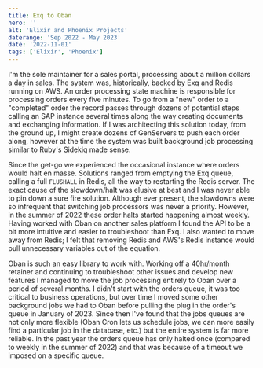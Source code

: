 ```yaml
---
title: Exq to Oban
hero: ''
alt: 'Elixir and Phoenix Projects'
daterange: 'Sep 2022 - May 2023'
date: '2022-11-01'
tags: ['Elixir', 'Phoenix']
---
```


I'm the sole maintainer for a sales portal, processing about a million dollars a day in sales. The system was, historically, backed by Exq and Redis running on AWS. An order processing state machine is 
responsible for processing orders every five minutes. To go from a "new" order to a "completed" order the record passes through dozens of potential steps calling an SAP instance several times along the 
way creating documents and exchanging information. If I was architecting this solution today, from the ground up, I might create dozens of GenServers to push each order along, however at the time 
the system was built background job processing similar to Ruby's Sidekiq made sense. 

Since the get-go we experienced the occasional instance where orders would halt en masse. Solutions ranged from emptying the Exq queue, calling a full `FLUSHALL` in Redis, all the way to restarting the 
Redis server. The exact cause of the slowdown/halt was elusive at best and I was never able to pin down a sure fire solution. Although ever present, the slowdowns were so infrequent that switching job
processors was never a priority. However, in the summer of 2022 these order halts started happening almost weekly. Having worked with Oban on another sales platform I found the API 
to be a bit more intuitive and easier to troubleshoot than Exq. I also wanted to move away from Redis; I felt that removing Redis and AWS's Redis instance would pull unnecessary variables 
out of the equation. 

Oban is such an easy library to work with. Working off a 40hr/month retainer and continuing to troubleshoot other issues and develop new features I managed to move the job processing entirely to
Oban over a period of several months. I didn't start with the orders queue, it was too critical to business operations, but over time I moved some other background jobs we had to Oban before 
pulling the plug in the order's queue in January of 2023. Since then I've found that the jobs queues are not only more flexible (Oban Cron lets us schedule jobs, we can more easily find a particular 
job in the database, etc.) but the entire system is far more reliable.  In the past year the orders queue has only halted once (compared to weekly in the summer of 2022) and that was because of a 
timeout we imposed on a specific queue. 